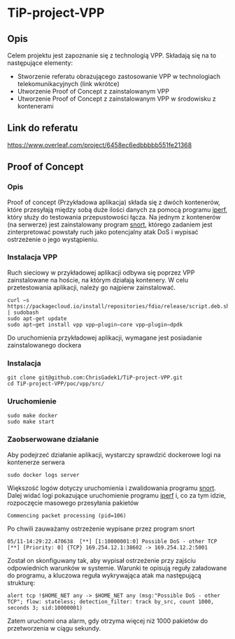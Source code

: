 # TiP-project-VPP

## Opis

Celem projektu jest zapoznanie się z technologią VPP. Składają się na to następujące elementy:
- Stworzenie referatu obrazującego zastosowanie VPP w technologiach telekomunikacyjnych (link wkrótce)
- Utworzenie Proof of Concept z zainstalowanym VPP
- Utworzenie Proof of Concept z zainstalowanym VPP w środowisku z kontenerami

## Link do referatu

https://www.overleaf.com/project/6458ec6edbbbbb551fe21368

## Proof of Concept

### Opis
Proof of concept (Przykładowa aplikacja) składa się z dwóch kontenerów, które przesyłają między sobą duże ilości danych za pomocą programu [iperf](https://iperf.fr/), który służy do testowania przepustowości łącza. Na jednym z kontenerów (na serwerze) jest zainstalowany program [snort](https://www.snort.org/), którego zadaniem jest zinterpretować powstały ruch jako potencjalny atak DoS i wypisać ostrzeżenie o jego wystąpieniu.

### Instalacja VPP

Ruch sieciowy w przykładowej aplikacji odbywa się poprzez VPP zainstalowane na hoście, na którym działają kontenery. W celu przetestowania aplikacji, należy go najpierw zainstalować.

```
curl −s https://packagecloud.io/install/repositories/fdio/release/script.deb.sh | sudobash
sudo apt-get update
sudo apt−get install vpp vpp−plugin−core vpp−plugin−dpdk
```

Do uruchomienia przykładowej aplikacji, wymagane jest posiadanie zainstalowanego dockera

### Instalacja

```
git clone git@github.com:ChrisGadek1/TiP-project-VPP.git
cd TiP-project-VPP/poc/vpp/src/
```
### Uruchomienie

```
sudo make docker
sudo make start
```

### Zaobserwowane działanie

Aby podejrzeć działanie aplikacji, wystarczy sprawdzić dockerowe logi na kontenerze serwera

```
sudo docker logs server
```

Większość logów dotyczy uruchomienia i zwalidowania programu [snort](https://www.snort.org/). Dalej widać logi pokazujące uruchomienie programu [iperf](https://iperf.fr/) i, co za tym idzie, rozpoczęcie masowego przesyłania pakietów

```
Commencing packet processing (pid=106)
```

Po chwili zauważamy ostrzeżenie wypisane przez program snort

```
05/11-14:29:22.470638  [**] [1:10000001:0] Possible DoS - other TCP [**] [Priority: 0] {TCP} 169.254.12.1:38602 -> 169.254.12.2:5001
```

Został on skonfiguwany tak, aby wypisał ostrzeżenie przy zajściu odpowiednich warunków w systemie. Warunki te opisują reguły załadowane do programu, a kluczowa reguła wykrywająca atak ma następującą strukturę:

```
alert tcp !$HOME_NET any -> $HOME_NET any (msg:"Possible DoS - other TCP"; flow: stateless; detection_filter: track by_src, count 1000, seconds 3; sid:10000001)
```

Zatem uruchomi ona alarm, gdy otrzyma więcej niż 1000 pakietów do przetworzenia w ciągu sekundy.
